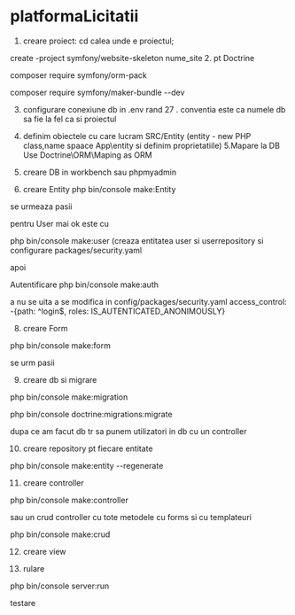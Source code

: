 # platformaLicitatii
1. creare proiect: cd calea unde e proiectul; 

 create -project symfony/website-skeleton nume_site
2. pt Doctrine 

composer require symfony/orm-pack

composer require symfony/maker-bundle --dev 

3. configurare conexiune db in .env rand 27 .
conventia este ca numele db sa fie la fel ca si proiectul

4. definim obiectele cu care lucram SRC/Entity (entity - new PHP class,name spaace App\entity si definim proprietatiile)
5.Mapare la DB Use Doctrine\ORM\Maping as ORM
6. creare DB in workbench sau phpmyadmin

7. creare Entity
php bin/console make:Entity

se urmeaza pasii

pentru User mai ok este cu

php bin/console make:user (creaza entitatea user si userrepository si configurare packages/security.yaml

apoi 

Autentificare
php bin/console make:auth

a nu se uita a se modifica in config/packages/security.yaml 
access_control:
-{path: ^login$, roles: IS_AUTENTICATED_ANONIMOUSLY}

8. creare Form

php bin/console make:form 

se urm pasii

9. creare db si migrare 

php bin/console make:migration

php bin/console doctrine:migrations:migrate

dupa ce am facut db tr sa punem utilizatori in db  cu un controller

10. creare repository pt fiecare entitate

php bin/console make:entity --regenerate

11. creare controller

php bin/console make:controller

sau un crud controller cu tote metodele  cu forms si cu templateuri

php bin/console make:crud 

12. creare view

13. rulare 

php bin/console server:run

testare